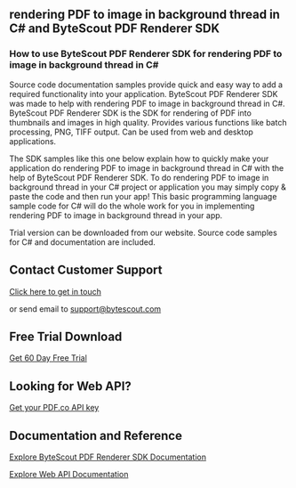 ## rendering PDF to image in background thread in C# and ByteScout PDF Renderer SDK

### How to use ByteScout PDF Renderer SDK for rendering PDF to image in background thread in C#

Source code documentation samples provide quick and easy way to add a required functionality into your application. ByteScout PDF Renderer SDK was made to help with rendering PDF to image in background thread in C#. ByteScout PDF Renderer SDK is the SDK for rendering of PDF into thumbnails and images in high quality. Provides various functions like batch processing, PNG, TIFF output. Can be used from web and desktop applications.

The SDK samples like this one below explain how to quickly make your application do rendering PDF to image in background thread in C# with the help of ByteScout PDF Renderer SDK. To do rendering PDF to image in background thread in your C# project or application you may simply copy & paste the code and then run your app! This basic programming language sample code for C# will do the whole work for you in implementing rendering PDF to image in background thread in your app.

Trial version can be downloaded from our website. Source code samples for C# and documentation are included.

## Contact Customer Support

[Click here to get in touch](https://bytescout.zendesk.com/hc/en-us/requests/new?subject=ByteScout%20PDF%20Renderer%20SDK%20Question)

or send email to [support@bytescout.com](mailto:support@bytescout.com?subject=ByteScout%20PDF%20Renderer%20SDK%20Question) 

## Free Trial Download

[Get 60 Day Free Trial](https://bytescout.com/download/web-installer?utm_source=github-readme)

## Looking for Web API? 

[Get your PDF.co API key](https://pdf.co/documentation/api?utm_source=github-readme)

## Documentation and Reference

[Explore ByteScout PDF Renderer SDK Documentation](https://bytescout.com/documentation/index.html?utm_source=github-readme)

[Explore Web API Documentation](https://pdf.co/documentation/api?utm_source=github-readme)